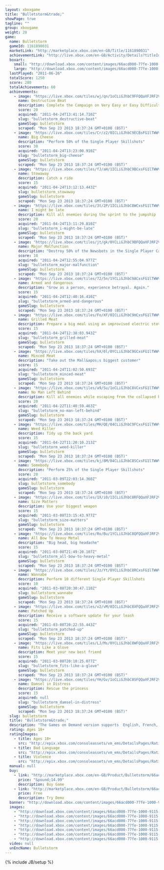 ```yaml
---
layout: xboxgame
title: "Bulletstorm&trade;"
showPage: true
tagline: ""
group: xboxgame
weight: 28
game: 
  name: Bulletstorm
  gameId: 1161890031
  marketLink: "http://marketplace.xbox.com/en-GB/Title/1161890031"
  achievementLink: "http://live.xbox.com/en-GB/Activity/Details?titleId=1161890031"
  boxart: 
    small: "http://download.xbox.com/content/images/66acd000-77fe-1000-9115-d802454108ef/1033/boxartsm.jpg"
    large: "http://download.xbox.com/content/images/66acd000-77fe-1000-9115-d802454108ef/1033/boxartlg.jpg"
  lastPlayed: "2011-06-26"
  totalScore: 1250
  score: 280
  totalAchievements: 60
  achievements: 
    - image: "https://live.xbox.com/tiles/wj/qn/1oCLiGJhbC9FFQQaXFJRF2VmL2FjaC8wLzEAAAAA5+fn+Yg62Q==.jpg"
      name: Destructive Beat
      description: Complete the Campaign on Very Easy or Easy Difficulty
      score: 20
      acquired: "2011-04-24T13:41:14.710Z"
      slug: "bulletstorm_destructive-beat"
      gameSlug: bulletstorm
      scraped: "Mon Sep 23 2013 18:37:24 GMT+0100 (BST)"
    - image: "https://live.xbox.com/tiles/Cr/z2/0ICLiGJhbC9ECBsFG1lTWWVmL2FjaC8wLzIwAAAAAOfn5--ZvBY=.jpg"
      name: Big Cheese
      description: "Perform 50% of the Single Player Skillshots"
      score: 30
      acquired: "2011-04-24T13:23:00.910Z"
      slug: "bulletstorm_big-cheese"
      gameSlug: bulletstorm
      scraped: "Mon Sep 23 2013 18:37:24 GMT+0100 (BST)"
    - image: "https://live.xbox.com/tiles/fJ/aH/1ICLiGJhbC9BCxsFG1lTWWVmL2FjaC8wLzE1AAAAAOfn5-uolmA=.jpg"
      name: Stowaway
      description: Catch a ride
      score: 15
      acquired: "2011-04-24T13:12:13.443Z"
      slug: bulletstorm_stowaway
      gameSlug: bulletstorm
      scraped: "Mon Sep 23 2013 18:37:24 GMT+0100 (BST)"
    - image: "https://live.xbox.com/tiles/3t/2P/1ICLiGJhbC8WCxsFG1lTWWVmL2FjaC8wLzFiAAAAAOfn5-ug3cI=.jpg"
      name: I might be late
      description: Kill all enemies during the sprint to the jumpship
      score: 20
      acquired: "2011-04-24T13:11:29.810Z"
      slug: "bulletstorm_i-might-be-late"
      gameSlug: bulletstorm
      scraped: "Mon Sep 23 2013 18:37:24 GMT+0100 (BST)"
    - image: "https://live.xbox.com/tiles/jt/gk/0YCLiGJhbC9BFQQaXFJRF2VmL2FjaC8wLzUAAAAA5+fn-gvYlQ==.jpg"
      name: Major Malfunction
      description: "Destroy 50% of the Newsbots in the Single Player Campaign"
      score: 10
      acquired: "2011-04-24T12:55:04.977Z"
      slug: "bulletstorm_major-malfunction"
      gameSlug: bulletstorm
      scraped: "Mon Sep 23 2013 18:37:24 GMT+0100 (BST)"
    - image: "https://live.xbox.com/tiles/72/5n/1YCLiGJhbC9ACxsFG1lTWWVmL2FjaC8wLzE0AAAAAOfn5-pIbvM=.jpg"
      name: Armed and dangerous
      description: "Grow as a person, experience betrayal. Again."
      score: 15
      acquired: "2011-04-24T12:40:16.410Z"
      slug: "bulletstorm_armed-and-dangerous"
      gameSlug: bulletstorm
      scraped: "Mon Sep 23 2013 18:37:24 GMT+0100 (BST)"
    - image: "https://live.xbox.com/tiles/Fo/XF/0ICLiGJhbC9HCxsFG1lTWWVmL2FjaC8wLzEzAAAAAOfn5--qhQo=.jpg"
      name: Grilled Meat
      description: Prepare a big meal using an improvised electric stove
      score: 15
      acquired: "2011-04-24T12:38:03.943Z"
      slug: "bulletstorm_grilled-meat"
      gameSlug: bulletstorm
      scraped: "Mon Sep 23 2013 18:37:24 GMT+0100 (BST)"
    - image: "https://live.xbox.com/tiles/hX/0l/0YCLiGJhbC9GCxsFG1lTWWVmL2FjaC8wLzEyAAAAAOfn5-4KfZk=.jpg"
      name: Minced Meat
      description: "Take out the Mall&apos;s biggest customer"
      score: 15
      acquired: "2011-04-24T11:02:50.693Z"
      slug: "bulletstorm_minced-meat"
      gameSlug: bulletstorm
      scraped: "Mon Sep 23 2013 18:37:24 GMT+0100 (BST)"
    - image: "https://live.xbox.com/tiles/a9/Su/1oCLiGJhbC8VCxsFG1lTWWVmL2FjaC8wLzFhAAAAAOfn5-mB1Hc=.jpg"
      name: No Man Left Behind
      description: Kill all enemies while escaping from the collapsed building
      score: 20
      acquired: "2011-04-22T11:40:59.463Z"
      slug: "bulletstorm_no-man-left-behind"
      gameSlug: bulletstorm
      scraped: "Mon Sep 23 2013 18:37:24 GMT+0100 (BST)"
    - image: "https://live.xbox.com/tiles/MH/QE/04CLiGJhbC9FCxsFG1lTWWVmL2FjaC8wLzExAAAAAOfn5-wrdCw=.jpg"
      name: Weed Killer
      description: Tidy up the back yard
      score: 15
      acquired: "2011-04-22T11:20:10.213Z"
      slug: "bulletstorm_weed-killer"
      gameSlug: bulletstorm
      scraped: "Mon Sep 23 2013 18:37:24 GMT+0100 (BST)"
    - image: "https://live.xbox.com/tiles/kj/8M/04CLiGJhbC8SCxsFG1lTWWVmL2FjaC8wLzFmAAAAAOfn5-wjP44=.jpg"
      name: Somebody
      description: "Perform 25% of the Single Player Skillshots"
      score: 20
      acquired: "2011-03-09T22:03:14.360Z"
      slug: bulletstorm_somebody
      gameSlug: bulletstorm
      scraped: "Mon Sep 23 2013 18:37:24 GMT+0100 (BST)"
    - image: "https://live.xbox.com/tiles/1X/iO/1ICLiGJhbC8RFQQaXFJRF2VmL2FjaC8wL2UAAAAA5+fn+6F4zg==.jpg"
      name: Size Matters
      description: Use your biggest weapon
      score: 15
      acquired: "2011-03-08T23:15:43.977Z"
      slug: "bulletstorm_size-matters"
      gameSlug: bulletstorm
      scraped: "Mon Sep 23 2013 18:37:24 GMT+0100 (BST)"
    - image: "https://live.xbox.com/tiles/Ro/Bu/1YCLiGJhbC8QFQQaXFJRF2VmL2FjaC8wL2QAAAAA5+fn+kGAXQ==.jpg"
      name: All Bow To Heavy Metal
      description: "Big head, big headache"
      score: 15
      acquired: "2011-03-08T21:49:20.107Z"
      slug: "bulletstorm_all-bow-to-heavy-metal"
      gameSlug: bulletstorm
      scraped: "Mon Sep 23 2013 18:37:24 GMT+0100 (BST)"
    - image: "https://live.xbox.com/tiles/Jz/Yt/0YCLiGJhbC8RCxsFG1lTWWVmL2FjaC8wLzFlAAAAAOfn5-4CNjs=.jpg"
      name: Wannabe
      description: Perform 10 different Single Player Skillshots
      score: 10
      acquired: "2011-03-08T20:30:47.110Z"
      slug: bulletstorm_wannabe
      gameSlug: bulletstorm
      scraped: "Mon Sep 23 2013 18:37:24 GMT+0100 (BST)"
    - image: "https://live.xbox.com/tiles/v2/vM/0ICLiGJhbC8XFQQaXFJRF2VmL2FjaC8wL2MAAAAA5+fn-+NrpA==.jpg"
      name: Patched Up
      description: Receive a software update for your leash
      score: 15
      acquired: "2011-03-08T20:22:55.443Z"
      slug: "bulletstorm_patched-up"
      gameSlug: bulletstorm
      scraped: "Mon Sep 23 2013 18:37:24 GMT+0100 (BST)"
    - image: "https://live.xbox.com/tiles/LJ/Ms/0YCLiGJhbC8WFQQaXFJRF2VmL2FjaC8wL2IAAAAA5+fn-gOTNw==.jpg"
      name: Fits Like a Glove
      description: Meet your new best friend
      score: 15
      acquired: "2011-03-08T20:10:25.077Z"
      slug: "bulletstorm_fits-like-a-glove"
      gameSlug: bulletstorm
      scraped: "Mon Sep 23 2013 18:37:24 GMT+0100 (BST)"
    - image: "https://live.xbox.com/tiles/YH/Gv/1oCLiGJhbC8SFQQaXFJRF2VmL2FjaC8wL2YAAAAA5+fn+YBxew==.jpg"
      name: Damsel in Distress
      description: Rescue the princess
      score: 15
      acquired: null
      slug: "bulletstorm_damsel-in-distress"
      gameSlug: bulletstorm
      scraped: "Mon Sep 23 2013 18:37:24 GMT+0100 (BST)"
  slug: bulletstorm
  title: "Bulletstorm&trade;"
  description: "The Games on Demand version supports  English, French, Italian, German, Spanish, Russian, Japanese.  Set in a futuristic utopia, an elite peacekeeping force thwarts the rumblings of civil war. But deception within the ranks has caused two members of the most feared unit, Dead Echo, to strike out on their own.   When their latest space piracy venture heads south, Grayson Hunt and Ishi Sato narrowly survive a crash landing on the abandoned paradise planet of Stygia, now stranded they find themselves surrounded by hordes of mutants and flesh eating gangs. Gray and Ishi survive on two objectives; get off the planet alive and exact revenge on the man who sent them there.  Taking the role of Grayson Hunt, players wield an arsenal of over-the-top combat moves and some of the most uniquely innovative weapons ever seen in a first person shooter that all feed into Bulletstorm&rsquo;s&trade; distinct &lsquo;skillshot&rsquo; system; a combination that produces unprecedented levels of frantic gameplay. Unleash the Bulletstorm&trade;!"
  rating: Ages 18+
  ratingImages: 
    - title: Ages 18+
      src: "http://epix.xbox.com/consoleassets/vm_ems/DetailsPages/RatingSystemID/14/default/Values/14005.png"
    - title: Bad Language
      src: "http://epix.xbox.com/consoleassets/vm_ems/DetailsPages/RatingSystemID/14/default/Descriptors/14000.png"
    - title: Violence
      src: "http://epix.xbox.com/consoleassets/vm_ems/DetailsPages/RatingSystemID/14/default/Descriptors/14005.png"
  manual: null
  buy: 
    - link: "http://marketplace.xbox.com/en-GB/Product/Bulletstorm/66acd000-77fe-1000-9115-d802454108ef?nosplash=1&amp;purchase=1&amp;DownloadType=Game"
      price: "&pound;14.99"
      description: Buy Game
    - link: "http://marketplace.xbox.com/en-GB/Product/Bulletstorm/66acd000-77fe-1000-9115-d802454108ef?nosplash=1&amp;purchase=1&amp;DownloadType=GameDemo"
      price: Free
      description: Try Demo
  banner: "http://download.xbox.com/content/images/66acd000-77fe-1000-9115-d802454108ef/1033/banner.png"
  images: 
    - "http://download.xbox.com/content/images/66acd000-77fe-1000-9115-d802454108ef/1033/screenlg1.jpg"
    - "http://download.xbox.com/content/images/66acd000-77fe-1000-9115-d802454108ef/1033/screenlg2.jpg"
    - "http://download.xbox.com/content/images/66acd000-77fe-1000-9115-d802454108ef/1033/screenlg3.jpg"
    - "http://download.xbox.com/content/images/66acd000-77fe-1000-9115-d802454108ef/1033/screenlg4.jpg"
    - "http://download.xbox.com/content/images/66acd000-77fe-1000-9115-d802454108ef/1033/screenlg5.jpg"
    - "http://download.xbox.com/content/images/66acd000-77fe-1000-9115-d802454108ef/1033/screenlg6.jpg"
    - "http://download.xbox.com/content/images/66acd000-77fe-1000-9115-d802454108ef/1033/screenlg7.jpg"
  video: null
  unEncName: Bulletstorm
---
```

{% include JB/setup %}